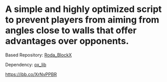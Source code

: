 # A simple and highly optimized script to prevent players from aiming from angles close to walls that offer advantages over opponents.

Based Repository: [Roda_BlockX](https://github.com/RodericAguilar/Roda_BlockX)  

Dependency: [ox_lib](https://github.com/overextended/ox_lib)

https://ibb.co/XrNvPPBR
